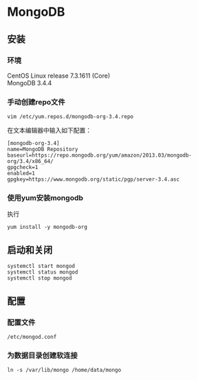 # MongoDB

## 安装
### 环境
CentOS Linux release 7.3.1611 (Core)   
MongoDB 3.4.4   

### 手动创建repo文件
```
vim /etc/yum.repos.d/mongodb-org-3.4.repo
```
在文本编辑器中输入如下配置：
```
[mongodb-org-3.4]
name=MongoDB Repository
baseurl=https://repo.mongodb.org/yum/amazon/2013.03/mongodb-org/3.4/x86_64/
gpgcheck=1
enabled=1
gpgkey=https://www.mongodb.org/static/pgp/server-3.4.asc
```

### 使用yum安装mongodb
执行
```
yum install -y mongodb-org
```

## 启动和关闭
```
systemctl start mongod
systemctl status mongod
systemctl stop mongod
```

## 配置
### 配置文件
```
/etc/mongod.conf
```

### 为数据目录创建软连接
```
ln -s /var/lib/mongo /home/data/mongo
```
